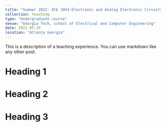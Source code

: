 ```yaml
---
title: "Summer 2022: ECE 3043-Electronic and Analog Electronic Circuits"
collection: teaching
type: "Undergraduate course"
venue: "Georgia Tech, school of Electrical and Computer Engineering"
date: 2022-05-15
location: "Atlanta Georgia"
---
```


This is a description of a teaching experience. You can use markdown like any other post.

Heading 1
======

Heading 2
======

Heading 3
======
